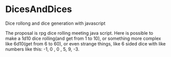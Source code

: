 # DicesAndDices
Dice rollong and dice generation with javascript

The proposal is rpg dice rolling meeting java script.
Here is possible to make a 1d10 dice rolling(and get from 1 to 10),
or something more complex like 6d10(get from 6 to 60),
or even strange things, like 6 sided dice with like numbers like this: -1, 0 , 0 , 5, 9, -3.
